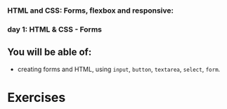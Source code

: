### HTML and CSS: Forms, flexbox and responsive:

### day 1: HTML & CSS - Forms

## You will be able of:

- creating forms and HTML, using `input`, `button`, `textarea`, `select`, `form`.

# Exercises
